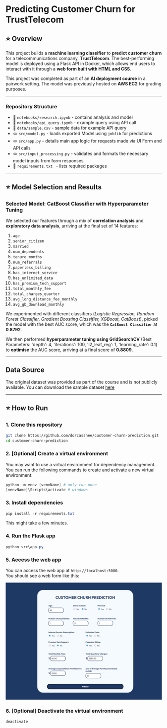 # Predicting Customer Churn for TrustTelecom
## ⭐ Overview 
This project builds a **machine learning classifier** to **predict customer churn** for a telecommunications company, **TrustTelecom**. The best-performing model is deployed using a Flask API in Docker, which allows end users to interact with it through a **web form built with HTML and CSS**.

This project was completed as part of an **AI deployment course** in a pairwork setting. The model was previously hosted on **AWS EC2** for grading purposes.

---

### Repository Structure
- 🥬 `notebooks/research.ipynb` - contains analysis and model
- 🥬 `notebooks/api_query.ipynb` - example query using API call
- 🧀 `data/sample.csv` - sample data for example API query
- 🫓 `src/model.py` - loads exported Model using `joblib` for predictions
- 🫓 `src/app.py` - details main app logic for requests made via UI Form and API calls
- 🫓 `src/input_processing.py` - validates and formats the necessary model inputs from form responses
- 🍞 `requirements.txt ` - lists required packages

---

## ⭐ Model Selection and Results
### Selected Model: CatBoost Classifier with Hyperparameter Tuning
We selected our features through a mix of **correlation analysis** and **exploratory data analysis**, arriving at the final set of 14 features:
1. `age`
2. `senior_citizen`
3. `married`
4. `num_dependents`
5. `tenure_months`
6. `num_referrals`
7. `paperless_billing`
8. `has_internet_service`
9. `has_unlimited_data`
10. `has_premium_tech_support`
11. `total_monthly_fee`
12. `total_charges_quarter`
13. `avg_long_distance_fee_monthly`
14. `avg_gb_download_monthly`

We experimented with different classifiers (_Logistic Regression, Random Forest Classifier, Gradient Boosting Classifier, XGBoost, CatBoost_), picked the model with the best AUC score, which was the **`CatBoost Classifier`** at **0.8792**.

We then performed **hyperparameter tuning using GridSearchCV** (Best Parameters: 'depth': 4, 'iterations': 100, 'l2_leaf_reg': 1, 'learning_rate': 0.1) to **optimise** the AUC score, arriving at a final score of **0.8809**.

---
## Data Source
The original dataset was provided as part of the course and is not publicly available. You can download the sample dataset [here](https://drive.google.com/file/d/16or9tsk2n91qGXstOOtlHCIlhkkE_NZo/view?usp=sharing)

---

## ⭐ How to Run
### 1. Clone this repository
```bash
git clone https://github.com/dorcasshee/customer-churn-prediction.git
cd customer-churn-prediction
```

### 2. [Optional] Create a virtual environment
You may want to use a virtual environment for dependency management. You can run the following commands to create and activate a new virtual environment:
```powershell
python -m venv [venvName] # only run once
[venvName]\Scripts\activate # windows
```

### 3. Install dependencies
```powershell
pip install -r requirements.txt
```
This might take a few minutes.

### 4. Run the Flask app
```powershell
python src\app.py
```

### 5. Access the web app
You can access the web app at `http://localhost:5000`.  
You should see a web form like this:

![Customer Churn Prediction Web Form](img/website_form_ui_screenshot.png)

### 6. [Optional] Deactivate the virtual environment
```powershell
deactivate
```